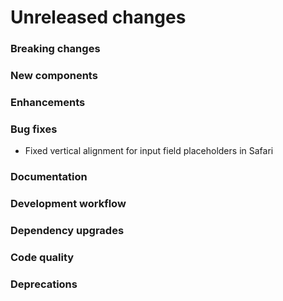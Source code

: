 # Unreleased changes

### Breaking changes

### New components

### Enhancements

### Bug fixes

- Fixed vertical alignment for input field placeholders in Safari

### Documentation

### Development workflow

### Dependency upgrades

### Code quality

### Deprecations

